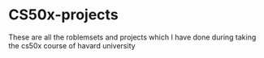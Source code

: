 # CS50x-projects
These are all the roblemsets and projects which I have done during taking the cs50x course of havard university
